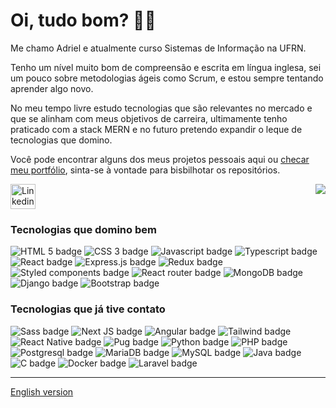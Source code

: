 # Oi, tudo bom? :man_technologist:

Me chamo Adriel e atualmente curso Sistemas de Informação na UFRN.

Tenho um nível muito bom de compreensão e escrita em língua inglesa, sei um pouco
sobre metodologias ágeis como Scrum, e estou sempre tentando aprender algo novo.

No meu tempo livre estudo tecnologias que são relevantes no mercado e que se alinham
com meus objetivos de carreira, ultimamente tenho praticado com a stack MERN e no futuro
pretendo expandir o leque de tecnologias que domino.

Você pode encontrar alguns dos meus projetos pessoais aqui ou
[checar meu portfólio](https://adrielfsantos.vercel.app/), sinta-se à vontade para
bisbilhotar os repositórios.

<a href="https://www.linkedin.com/in/adriel-fsantos/">
  <img src="https://cdn.jsdelivr.net/gh/devicons/devicon/icons/linkedin/linkedin-original.svg" width="40px" title="Linkedin"/>
</a>

<a href="https://github.com/anuraghazra/github-readme-stats">
  <img src="https://github-readme-stats-br-adriel.vercel.app/api/top-langs/?username=br-adriel&langs_count=9&theme=react&hide_border=true&locale=pt-br" align="right"/>
</a>

### Tecnologias que domino bem
<div>
  <img alt="HTML 5 badge" title="HTML" src="https://img.shields.io/badge/html5-%23E34F26.svg?style=for-the-badge&logo=html5&logoColor=white"/>
  <img alt="CSS 3 badge" title="CSS" src="https://img.shields.io/badge/css3-%231572B6.svg?style=for-the-badge&logo=css3&logoColor=white"/>
  <img alt="Javascript badge" title="Javascript" src="https://img.shields.io/badge/javascript-%23323330.svg?style=for-the-badge&logo=javascript&logoColor=%23F7DF1E"/>
  <img alt="Typescript badge" title="Typescript" src="https://img.shields.io/badge/typescript-%23007ACC.svg?style=for-the-badge&logo=typescript&logoColor=white" />
  <img alt="React badge" title="React" src="https://img.shields.io/badge/react-%2320232a.svg?style=for-the-badge&logo=react&logoColor=%2361DAFB"/>
  <img alt="Express.js badge" title="Express.js" src="https://img.shields.io/badge/express.js-%23404d59.svg?style=for-the-badge&logo=express&logoColor=%2361DAFB" />
  <img alt="Redux badge" title="Redux" src="https://img.shields.io/badge/redux-%23593d88.svg?style=for-the-badge&logo=redux&logoColor=white" />
  <img alt="Styled components badge" title="Styled Components" src="https://img.shields.io/badge/styled--components-DB7093?style=for-the-badge&logo=styled-components&logoColor=white" />
  <img alt="React router badge" title="React Router" src="https://img.shields.io/badge/React_Router-CA4245?style=for-the-badge&logo=react-router&logoColor=white" />
  <img alt="MongoDB badge" title="MongoDB" src="https://img.shields.io/badge/MongoDB-%234ea94b.svg?style=for-the-badge&logo=mongodb&logoColor=white" />
  <img alt="Django badge" title="Django" src="https://img.shields.io/badge/django-%23092E20.svg?style=for-the-badge&logo=django&logoColor=white"/>
  <img alt="Bootstrap badge" title="Bootstrap" src="https://img.shields.io/badge/bootstrap-%23563D7C.svg?style=for-the-badge&logo=bootstrap&logoColor=white" />
</div>

### Tecnologias que já tive contato
<div>
  <img alt="Sass badge" title="Sass" src="https://img.shields.io/badge/SASS-hotpink.svg?style=for-the-badge&logo=SASS&logoColor=white" />
  <img alt="Next JS badge" title="Next JS" src="https://img.shields.io/badge/Next-black?style=for-the-badge&logo=next.js&logoColor=white"/>
  <img alt="Angular badge" title="Angular" src="https://img.shields.io/badge/angular-%23DD0031.svg?style=for-the-badge&logo=angular&logoColor=white" />
  <img alt="Tailwind badge" title="Tailwind" src="https://img.shields.io/badge/tailwindcss-%2338B2AC.svg?style=for-the-badge&logo=tailwind-css&logoColor=white" />
  <img alt="React Native badge" title="React Native" src="https://img.shields.io/badge/react_native-%2320232a.svg?style=for-the-badge&logo=react&logoColor=%2361DAFB" />
  <img alt="Pug badge" title="Pug" src="https://img.shields.io/badge/Pug-FFF?style=for-the-badge&logo=pug&logoColor=A86454" />
  <img alt="Python badge" title="Python" src="https://img.shields.io/badge/python-3670A0?style=for-the-badge&logo=python&logoColor=ffdd54"/>
  <img alt="PHP badge" title="PHP" src="https://img.shields.io/badge/php-%23777BB4.svg?style=for-the-badge&logo=php&logoColor=white"/>
  <img alt="Postgresql badge" title="Postgresql" src="https://img.shields.io/badge/postgres-%23316192.svg?style=for-the-badge&logo=postgresql&logoColor=white" />
  <img alt="MariaDB badge" title="Maria DB" src="https://img.shields.io/badge/MariaDB-003545?style=for-the-badge&logo=mariadb&logoColor=white" />
  <img alt="MySQL badge" title="MySQL" src="https://img.shields.io/badge/mysql-%2300f.svg?style=for-the-badge&logo=mysql&logoColor=white"/>
  <img alt="Java badge" title="Java" src="https://img.shields.io/badge/java-%23ED8B00.svg?style=for-the-badge&logo=java&logoColor=white"/>
  <img alt="C badge" title="C" src="https://img.shields.io/badge/c-%2300599C.svg?style=for-the-badge&logo=c&logoColor=white"/>
  <img alt="Docker badge" title="Badge" src="https://img.shields.io/badge/docker-%230db7ed.svg?style=for-the-badge&logo=docker&logoColor=white" />
  <img alt="Laravel badge" title="Laravel" src="https://img.shields.io/badge/laravel-%23FF2D20.svg?style=for-the-badge&logo=laravel&logoColor=white"/>
</div>

---

[English version](./README.english.md)
